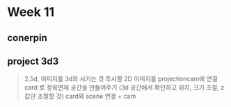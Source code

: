 Week 11
=============

conerpin
--------


project 3d3
----------
> 2.5d, 이미지를 3d화 시키는 것
> 투사할 2D 이미지를 projectioncam에 연결 
> card 로 정육면체 공간을 만들어주기 (3d 공간에서 확인하고 위치, 크기 조절, z값만 조절할 것) 
> card와 scene 연결 + cam
